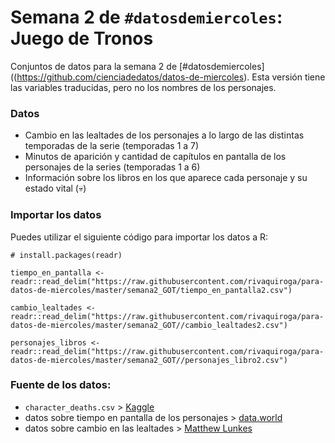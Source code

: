 # Semana 2 de `#datosdemiercoles`: Juego de Tronos

Conjuntos de datos para la semana 2 de [#datosdemiercoles]((https://github.com/cienciadedatos/datos-de-miercoles). Esta versión tiene las variables traducidas, pero no los nombres de los personajes.

### Datos

* Cambio en las lealtades de los personajes a lo largo de las distintas temporadas de la serie (temporadas 1 a 7)
* Minutos de aparición y cantidad de capítulos en pantalla de los personajes de la series (temporadas 1 a 6)
* Información sobre los libros en los que aparece cada personaje y su estado vital (:skull:)


### Importar los datos

Puedes utilizar el siguiente código para importar los datos a R:
```
# install.packages(readr)

tiempo_en_pantalla <- readr::read_delim("https://raw.githubusercontent.com/rivaquiroga/para-datos-de-miercoles/master/semana2_GOT/tiempo_en_pantalla2.csv")

cambio_lealtades <- readr::read_delim("https://raw.githubusercontent.com/rivaquiroga/para-datos-de-miercoles/master/semana2_GOT//cambio_lealtades2.csv")

personajes_libros <- readr::read_delim("https://raw.githubusercontent.com/rivaquiroga/para-datos-de-miercoles/master/semana2_GOT//personajes_libro2.csv")

```

### Fuente de los datos:
* `character_deaths.csv` > [Kaggle](https://www.kaggle.com/mylesoneill/game-of-thrones)
* datos sobre tiempo en pantalla de los personajes > [data.world](https://data.world/aendrew/game-of-thrones-screen-times)
* datos sobre cambio en las lealtades > [Matthew Lunkes](https://github.com/MattLunkes/GoT_Affiliations)
